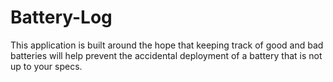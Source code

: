 # Battery-Log
This application is built around the hope that keeping track of good and bad batteries will help prevent the accidental deployment of a battery that is not up to your specs.

